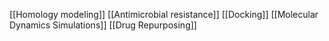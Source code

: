 [[Homology modeling]]
[[Antimicrobial resistance]]
[[Docking]]
[[Molecular Dynamics Simulations]]
[[Drug Repurposing]]
